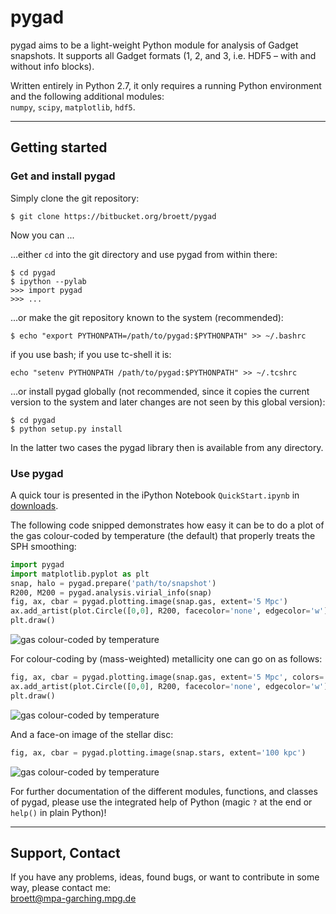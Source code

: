 # pygad

pygad aims to be a light-weight Python module for analysis of Gadget snapshots.
It supports all Gadget formats (1, 2, and 3, i.e. HDF5 – with and without info blocks).

Written entirely in Python 2.7, it only requires a running Python environment and the following additional modules:  
`numpy`, `scipy`, `matplotlib`, `hdf5`.

---

## Getting started

### Get and install pygad

Simply clone the git repository:

```
$ git clone https://bitbucket.org/broett/pygad
```

Now you can ...

...either `cd` into the git directory and use pygad from within there:

```
$ cd pygad
$ ipython --pylab
>>> import pygad
>>> ...
```

...or make the git repository known to the system (recommended):

```
$ echo "export PYTHONPATH=/path/to/pygad:$PYTHONPATH" >> ~/.bashrc
```

if you use bash; if you use tc-shell it is:

```
echo "setenv PYTHONPATH /path/to/pygad:$PYTHONPATH" >> ~/.tcshrc
```

...or install pygad globally (not recommended, since it copies the current version to the system and later changes are not seen by this global version):

```
$ cd pygad
$ python setup.py install
```

In the latter two cases the pygad library then is available from any directory.

### Use pygad

A quick tour is presented in the iPython Notebook `QuickStart.ipynb` in [downloads][Downloads].

The following code snipped demonstrates how easy it can be to do a plot of the gas colour-coded by temperature (the default) that properly treats the SPH smoothing:

```python
import pygad
import matplotlib.pyplot as plt
snap, halo = pygad.prepare('path/to/snapshot')
R200, M200 = pygad.analysis.virial_info(snap)
fig, ax, cbar = pygad.plotting.image(snap.gas, extent='5 Mpc')
ax.add_artist(plot.Circle([0,0], R200, facecolor='none', edgecolor='w'))
plt.draw()
```

![gas colour-coded by temperature](https://bitbucket.org/broett/pygad/raw/3dcd7a449683ef7a199249d042094730ecea8c8a/images/gas_big_T.png)

For colour-coding by (mass-weighted) metallicity one can go on as follows:

```python
fig, ax, cbar = pygad.plotting.image(snap.gas, extent='5 Mpc', colors='Z', colors_av='mass', clogscale=True, clim=[-4,-1])
ax.add_artist(plot.Circle([0,0], R200, facecolor='none', edgecolor='w'))
plt.draw()
```

![gas colour-coded by temperature](https://bitbucket.org/broett/pygad/raw/3dcd7a449683ef7a199249d042094730ecea8c8a/images/gas_big_Z.png)

And a face-on image of the stellar disc:

```python
fig, ax, cbar = pygad.plotting.image(snap.stars, extent='100 kpc')
```

![gas colour-coded by temperature](https://bitbucket.org/broett/pygad/raw/3dcd7a449683ef7a199249d042094730ecea8c8a/images/stars_faceon.png)


For further documentation of the different modules, functions, and classes of pygad,
please use the integrated help of Python (magic `?` at the end or `help()` in plain Python)!

---

## Support, Contact

If you have any problems, ideas, found bugs, or want to contribute in some way, please
contact me:  
[broett@mpa-garching.mpg.de](mailto:broett@mpa-garching.mpg.de)

[Downloads]: https://bitbucket.org/broett/pygad_old/downloads
